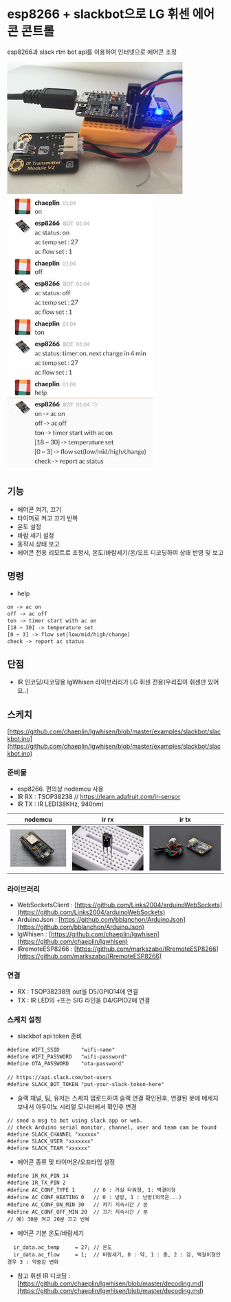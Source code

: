 esp8266 + slackbot으로 LG 휘센 에어콘 콘트롤
===================================

esp8266과 slack rtm bot api를 이용하여 인터넷으로 에어콘 조정

![conn](./pics/conn.jpg)
![slackbot](./pics/slackbot.jpg)

## 기능
- 에어콘 켜기, 끄기
- 타이머로 켜고 끄기 반복
- 온도 설정
- 바람 세기 설정
- 동작시 상태 보고
- 에어콘 전용 리모트로 조정시, 온도/바람세기/온/오프 디코딩하여 상태 반영 및 보고

## 명령
- help
```
on -> ac on
off -> ac off
ton -> timer start with ac on
[18 ~ 30] -> temperature set
[0 ~ 3] -> flow set(low/mid/high/change)
check -> report ac status
```

## 단점
- IR 인코딩/디코딩용 lgWhisen 라이브러리가 LG 휘센 전용(우리집이 휘센만 있어요..)

## 스케치
[https://github.com/chaeplin/lgwhisen/blob/master/examples/slackbot/slackbot.ino](https://github.com/chaeplin/lgwhisen/blob/master/examples/slackbot/slackbot.ino)

### 준비물
- esp8266. 편의상 nodemcu 사용
- IR RX : TSOP38238 // https://learn.adafruit.com/ir-sensor
- IR TX : IR LED(38KHz, 940nm)

nodemcu | ir rx | ir tx
--------|-------|--------
![nodemcu](./pics/nodemcuv1.jpg) | ![irrx](./pics/TSOP38238-ir-rx.jpg) | ![irtx](./pics/ir-tx.jpg)

### 라이브러리
- WebSocketsClient : [https://github.com/Links2004/arduinoWebSockets](https://github.com/Links2004/arduinoWebSockets)
- ArduinoJson : [https://github.com/bblanchon/ArduinoJson](https://github.com/bblanchon/ArduinoJson)
- lgWhisen : [https://github.com/chaeplin/lgwhisen](https://github.com/chaeplin/lgwhisen)
- IRremoteESP8266 : [https://github.com/markszabo/IRremoteESP8266](https://github.com/markszabo/IRremoteESP8266)

### 연결
- RX : TSOP38238의 out을 D5/GPIO14에 연결
- TX : IR LED의 +또는 SIG 라인을 D4/GPIO2에 연결

### 스케치 설정
- slackbot api token 준비
```
#define WIFI_SSID       "wifi-name"
#define WIFI_PASSWORD   "wifi-password"
#define OTA_PASSWORD    "ota-password"

// https://api.slack.com/bot-users
#define SLACK_BOT_TOKEN "put-your-slack-token-here"
```
- 슬랙 채널, 팀, 유저는 스케치 업로드하여 슬랙 연결 확인된후, 연결된 봇에 메세지 보내서 아두이노 시리얼 모니터에서 확인후 변경
```
// sned a msg to bot using slack app or web.
// check Arduino serial monitor, channel, user and team cam be found 
#define SLACK_CHANNEL "xxxxxx"
#define SLACK_USER "xxxxxxx"
#define SLACK_TEAM "xxxxxx"

```
- 에어콘 종류 및 타이머온/오프타임 설정 
```
#define IR_RX_PIN 14 
#define IR_TX_PIN 2
#define AC_CONF_TYPE 1      // 0 : 거실 타워형, 1: 벽결이형
#define AC_CONF_HEATING 0   // 0 : 냉방, 1 : 난방(외국은...)
#define AC_CONF_ON_MIN 30   // 켜기 지속시간 / 분
#define AC_CONF_OFF_MIN 20  // 끄기 지속시간 / 분
// 예) 30분 켜고 20분 끄고 반복
```
- 에어콘 기본 온도/바람세기
```
  ir_data.ac_temp     = 27; // 온도
  ir_data.ac_flow     = 1;  // 바람세기, 0 : 약, 1 : 중, 2 : 강, 벽걸이형인 경우 3 : 약중강 변화 
```


* 참고 휘센 IR 디코딩 : [https://github.com/chaeplin/lgwhisen/blob/master/decoding.md](https://github.com/chaeplin/lgwhisen/blob/master/decoding.md)
